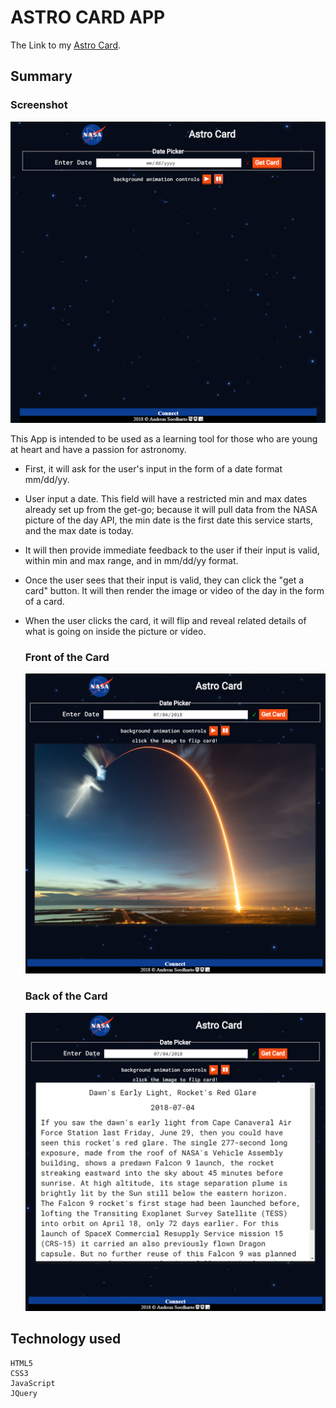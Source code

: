 # ASTRO CARD APP

The Link to my [Astro Card](https://peterandreas77.github.io/astro-card/).

## Summary

### Screenshot

![](images/astro-card-initial.png)

This App is intended to be used as a learning tool for those who are young at heart and have a passion for astronomy.

- First, it will ask for the user's input in the form of a date format mm/dd/yy.
- User input a date. This field will have a restricted min and max dates already set up from the get-go; because it will pull data from the NASA picture of the day API, the min date is the first date this service starts, and the max date is today.
- It will then provide immediate feedback to the user if their input is valid, within min and max range, and in mm/dd/yy format.
- Once the user sees that their input is valid, they can click the "get a card" button. It will then render the image or video of the day in the form of a card.
- When the user clicks the card, it will flip and reveal related details of what is going on inside the picture or video.

  ### Front of the Card

  ![](images/astro-card-front.png)

  ### Back of the Card

  ![](images/astro-card-back.png)

## Technology used

```
HTML5
CSS3
JavaScript
JQuery
```
